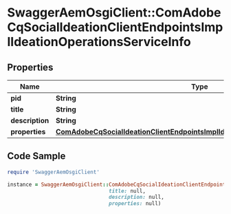 # SwaggerAemOsgiClient::ComAdobeCqSocialIdeationClientEndpointsImplIdeationOperationsServiceInfo

## Properties

Name | Type | Description | Notes
------------ | ------------- | ------------- | -------------
**pid** | **String** |  | [optional] 
**title** | **String** |  | [optional] 
**description** | **String** |  | [optional] 
**properties** | [**ComAdobeCqSocialIdeationClientEndpointsImplIdeationOperationsServiceProperties**](ComAdobeCqSocialIdeationClientEndpointsImplIdeationOperationsServiceProperties.md) |  | [optional] 

## Code Sample

```ruby
require 'SwaggerAemOsgiClient'

instance = SwaggerAemOsgiClient::ComAdobeCqSocialIdeationClientEndpointsImplIdeationOperationsServiceInfo.new(pid: null,
                                 title: null,
                                 description: null,
                                 properties: null)
```


